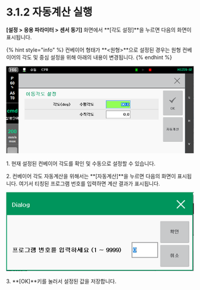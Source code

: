 # 3.1.2 자동계산 실행

**\[설정 > 응용 파라미터 > 센서 동기]** 화면에서 **\[각도 설정]**을 누르면 다음의 화면이 표시됩니다.

{% hint style="info" %}
컨베이어 형태가 **<원형>**으로 설정된 경우는 원형 컨베이어의 각도 및 중심 설정을 위해 아래의 내용이 변경됩니다.
{% endhint %}

![](../../.gitbook/assets/image25.png)

1\. 현재 설정된 컨베이어 각도를 확인 및 수동으로 설정할 수 있습니다.

2\. 컨베이어 각도 자동계산을 위해서는 **\[자동계산]**을 누르면 다음의 화면이 표시됩니다. 여기서 티칭된 프로그램 번호를 입력하면 계산 결과가 표시됩니다.

![](../../.gitbook/assets/image26.png)

3\. **\[OK]**키를 눌러서 설정된 값을 저장합니다.
